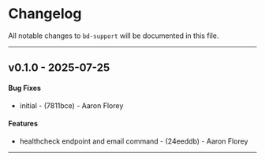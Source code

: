 # Changelog

All notable changes to `bd-support` will be documented in this file.

- - -
## v0.1.0 - 2025-07-25
#### Bug Fixes
- initial - (7811bce) - Aaron Florey
#### Features
- healthcheck endpoint and email command - (24eeddb) - Aaron Florey

- - -

